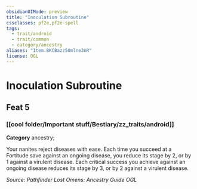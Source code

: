 ```yaml
---
obsidianUIMode: preview
title: "Inoculation Subroutine"
cssclasses: pf2e,pf2e-spell
tags:
  - trait/android
  - trait/common
  - category/ancestry
aliases: "Item.BKCBazz50mlne3nR"
license: OGL
---
```

# Inoculation Subroutine
## Feat 5
### [[cool folder/Important stuff/Bestiary/zz_traits/android]]

**Category** ancestry; 




Your nanites reject diseases with ease. Each time you succeed at a Fortitude save against an ongoing disease, you reduce its stage by 2, or by 1 against a virulent disease. Each critical success you achieve against an ongoing disease reduces its stage by 3, or by 2 against a virulent disease.

*Source: Pathfinder Lost Omens: Ancestry Guide*
*OGL*
